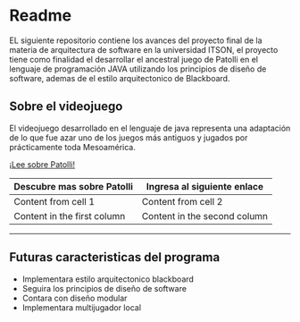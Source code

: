 # Readme
EL siguiente repositorio contiene los avances del proyecto final de la materia de arquitectura de software en la universidad ITSON, el proyecto tiene como finalidad el desarrollar el ancestral juego de Patolli en el lenguaje de programación JAVA utilizando los principios de diseño de software, ademas de el estilo arquitectonico de Blackboard. 

## Sobre el videojuego
El videojuego desarrollado en el lenguaje de java representa una adaptación de lo que fue azar uno de los juegos más antiguos y jugados por prácticamente toda Mesoamérica.

[¡Lee sobre Patolli!](https://drive.google.com/file/d/1UlbamqOIR-MzOyGLdCoA3T5gKfItrnr7/view)

Descubre mas sobre Patolli | Ingresa al siguiente enlace
------------ | -------------
Content from cell 1 | Content from cell 2
Content in the first column | Content in the second column

----

## Futuras caracteristicas del programa
- Implementara estilo arquitectonico blackboard
- Seguira los principios de diseño de software
- Contara con diseño modular
- Implementara multijugador local
